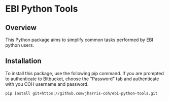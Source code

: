 # EBI Python Tools

## Overview
This Python package aims to simplify common tasks performed by EBI python users.

## Installation
To install this package, use the following pip command. If you are prompted to authenticate to Bitbucket,
choose the "Password" tab and authenticate with you COH username and password.
```bash
pip install git+https://github.com/jharris-coh/ebi-python-tools.git
```
